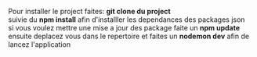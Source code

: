 Pour installer le project faites: 
**git clone du project**<br>
suivie du **npm install** afin d'installler les dependances des packages json<br>
si vous voulez mettre une mise a jour des package faite un **npm update**<br>
ensuite deplacez vous dans le repertoire et faites un **nodemon dev** afin de lancez l'application<br>